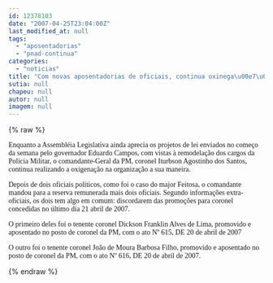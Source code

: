 ```yaml
---
id: 12378103
date: "2007-04-25T23:04:00Z"
last_modified_at: null
tags:
  - "aposentadorias"
  - "pnad-continua"
categories:
  - "noticias"
title: "Com novas aposentadorias de oficiais, continua oxinega\u00e7\u00e3o na PM"
sutia: null
chapeu: null
autor: null
imagem: null
---
```

{% raw %}
<p><p><font face=\"Verdana\">Enquanto a Assembl&eacute;ia Legislativa ainda aprecia os projetos de lei enviados no come&ccedil;o da semana pelo governador Eduardo Campos, com vistas &agrave; remodela&ccedil;&atilde;o dos cargos da Pol&iacute;cia Militar, o comandante-Geral da PM, coronel Iturbson Agostinho dos Santos, continua realizando a oxigena&ccedil;&atilde;o na organiza&ccedil;&atilde;o a sua maneira.</font></p></p>
<p><p><font face=\"Verdana\">Depois de dois oficiais pol&iacute;ticos, como foi o caso do major Feitosa, o comandante mandou para a reserva remunerada mais dois oficiais. Segundo informa&ccedil;&otilde;es extra-oficiais, os dois tem algo em comum: discordarem das promo&ccedil;&otilde;es para coronel concedidas no &uacute;ltimo dia 21 abril de 2007.</font></p></p>
<p><p><font face=\"Verdana\">O primeiro deles foi o tenente coronel Dickson Franklin Alves de Lima, promovido e aposentado no posto de coronel da PM, com o ato N&ordm; 615, DE 20 de abril de 2007</font></p></p>
<p><p><font face=\"Verdana\">O outro foi o tenente coronel Jo&atilde;o de Moura Barbosa Filho, promovido e aposentado no posto de coronel da PM, com o ato N&ordm; 616, DE 20 de abril de 2007.</font></p> </p>
{% endraw %}